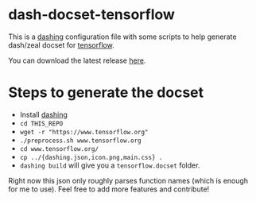 # dash-docset-tensorflow
This is a [dashing](https://github.com/technosophos/dashing#readme)
configuration file with some scripts to help generate dash/zeal docset for [tensorflow](https://www.tensorflow.org/).

You can download the latest release [here](https://github.com/ppwwyyxx/dash-docset-tensorflow/releases/tag/0.1).

# Steps to generate the docset
+ Install [dashing](https://github.com/technosophos/dashing#readme)
+ `cd THIS_REPO`
+ `wget -r "https://www.tensorflow.org"`
+ `./preprocess.sh www.tensorflow.org`
+ `cd www.tensorflow.org/`
+ `cp ../{dashing.json,icon.png,main.css} .`
+ `dashing build` will give you a `tensorflow.docset` folder.

Right now this json only roughly parses function names (which is enough for me to use).
Feel free to add more features and contribute!
